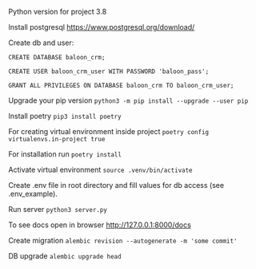 Python version for project 3.8

Install postgresql https://www.postgresql.org/download/

Create db and user:

`CREATE DATABASE baloon_crm;`

`CREATE USER baloon_crm_user WITH PASSWORD 'baloon_pass';`

`GRANT ALL PRIVILEGES ON DATABASE baloon_crm TO baloon_crm_user;`

Upgrade your pip version `python3 -m pip install --upgrade --user pip`

Install poetry `pip3 install poetry`

For creating virtual environment inside project `poetry config virtualenvs.in-project true`

For installation run `poetry install`

Activate virtual environment `source .venv/bin/activate`

Create .env file in root directory and fill values for db access (see .env_example).

Run server `python3 server.py`

To see docs open in browser http://127.0.0.1:8000/docs

Create migration `alembic revision --autogenerate -m 'some commit'`

DB upgrade `alembic upgrade head`